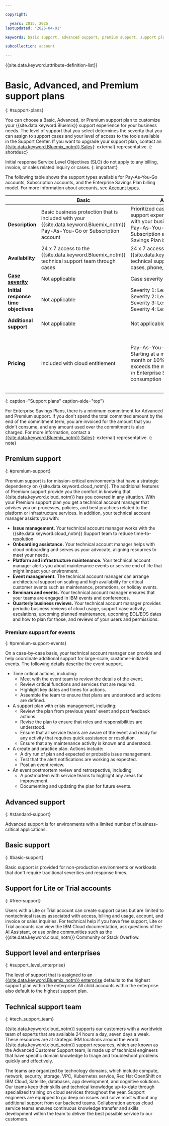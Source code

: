 ```yaml
---

copyright:

  years: 2015, 2025
lastupdated: "2025-04-01"

keywords: basic support, advanced support, premium support, support plans, free technical support, response time

subcollection: account

---
```


{{site.data.keyword.attribute-definition-list}}

# Basic, Advanced, and Premium support plans
{: #support-plans}

You can choose a Basic, Advanced, or Premium support plan to customize your {{site.data.keyword.Bluemix}} support experience for your business needs. The level of support that you select determines the severity that you can assign to support cases and your level of access to the tools available in the Support Center.  If you want to upgrade your support plan, contact an [{{site.data.keyword.Bluemix_notm}} Sales](https://www.ibm.com/cloud?contactmodule){: external} representative.
{: shortdesc}

Initial response Service Level Objectives (SLO) do not apply to any billing, invoice, or sales related inquiry or cases.
{: important}

The following table shows the support types available for Pay-As-You-Go accounts, Subscription accounts, and the Enterprise Savings Plan billing model. For more information about accounts, see [Account types](/docs/account?topic=account-accounts).


|             | Basic         | Advanced         | Premium         |
|-------------|---------------|------------------|-----------------|
| **Description** | Basic business protection that is included with your {{site.data.keyword.Bluemix_notm}} Pay-As-You-Go or Subscription account | Prioritized case handling and support experience that is aligned with your business needs for your Pay-As-You-Go account, Subscription account, or Enterprise Savings Plan billing model | Client engagement that is aligned with your business outcomes to accelerate time-to-value for your Pay-As-You-Go account, Subscription account, or Enterprise Savings Plan billing model |
| **Availability** |  24 x 7 access to the {{site.data.keyword.Bluemix_notm}} technical support team through cases | 24 x 7 access to the {{site.data.keyword.Bluemix_notm}} technical support team through cases, phone, and chat | 24 x 7 access to the {{site.data.keyword.Bluemix_notm}} technical support team through cases, phone, and chat |
| **[Case severity](/docs/account?topic=account-support-case-severity)** | Not applicable | Case severity ranking available | Case severity ranking available |
| **Initial response time objectives** | Not applicable | Severity 1: Less than one hour  \n Severity 2: Less than two hours  \n Severity 3: Less than four hours  \n Severity 4: Less than eight hours | Severity 1: Less than 15 minutes  \n Severity 2: Less than one hour  \n Severity 3: Less than two hours  \n Severity 4: Less than four hours |
| **Additional support**               | Not applicable | Not applicable | Technical Account Manager assigned  \n Quarterly business reviews  \n Access to experts |
| **Pricing**  | Included with cloud entitlement | Pay-As-You-Go and Subscription: Starting at a minimum USD 200 per month or 10% of consumption if it exceeds the monthly starting price  \n Enterprise Savings Plan: 10% of consumption | Pay-As-You-Go and Subscription: Starting at a minimum of USD 10,000 per month or 10% of consumption if it exceeds the monthly starting price  \n Enterprise Savings Plan: 10% of consumption. For more information about support pricing, see [Viewing your support costs](/docs/account?topic=account-support).|
{: caption="Support plans" caption-side="top"}

For Enterprise Savings Plans, there is a minimum commitment for Advanced and Premium support. If you don't spend the total committed amount by the end of the commitment term, you are invoiced for the amount that you didn't consume, and any amount used over the commitment is also charged. For more information, contact a [{{site.data.keyword.Bluemix_notm}} Sales](https://www.ibm.com/cloud?contactmodule){: external} representative.
{: note}


## Premium support
{: #premium-support}

Premium support is for mission-critical environments that have a strategic dependency on {{site.data.keyword.cloud_notm}}. The additional features of Premium support provide you the comfort in knowing that {{site.data.keyword.cloud_notm}} has you covered in any situation. With your Premium support plan you get a technical account manager that advises you on processes, policies, and best practices related to the platform or infrastructure services. In addition, your technical account manager assists you with:

* **Issue management.** Your technical account manager works with the {{site.data.keyword.cloud_notm}} Support team to reduce time-to-resolution.
* **Onboarding assistance.** Your technical account manager helps with cloud onboarding and serves as your advocate, aligning resources to meet your needs.
* **Platform and infrastructure maintenance.** Your technical account manager alerts you about maintenance events or service end of life that might impact your environment.
* **Event management.** The technical account manager can arrange architectural support on scaling and high availability for critical customer events such as maintenance, promotions, or holiday events.
* **Seminars and events.** Your technical account manager ensures that your teams are engaged in IBM events and conferences.
* **Quarterly business reviews.** Your technical account manager provides periodic business reviews of cloud usage, support case activity, escalations, upcoming planned maintenance, upcoming EOL/EOS dates and how to plan for those, and reviews of your users and permissions.

### Premium support for events
{: #premium-support-events}

On a case-by-case basis, your technical account manager can provide and help coordinate additional support for large-scale, customer-initiated events. The following details describe the event support.

* Time critical actions, including:
   * Meet with the event team to review the details of the event.
   * Review critical functions and services that are required.
   * Highlight key dates and times for actions.
   * Assemble the team to ensure that plans are understood and actions are defined.
* A support plan with crisis management, including:
   * Review the plan from previous years' event and post feedback actions.
   * Revise the plan to ensure that roles and responsibilities are understood.
   * Ensure that all service teams are aware of the event and ready for any activity that requires quick assistance or resolution.
   * Ensure that any maintenance activity is known and understood.
* A create and practice plan. Actions include:
   * A dry run of plan and expected or probable issue management.
   * Test that the alert notifications are working as expected.
   * Post an event review.
* An event postmortem review and retrospective, including:
   * A postmortem with service teams to highlight any areas for improvement.
   * Documenting and updating the plan for future events.


## Advanced support
{: #standard-support}

Advanced support is for environments with a limited number of business-critical applications.


## Basic support
{: #basic-support}

Basic support is provided for non-production environments or workloads that don't require traditional severities and response times.

## Support for Lite or Trial accounts
{: #free-support}

Users with a Lite or Trial account can create support cases but are limited to nontechnical issues associated with access, billing and usage, account, and invoice or sales inquiries. For technical help if you have free support, Lite or Trial accounts can view the IBM Cloud documentation, ask questions of the AI Assistant, or use online communities such as the {{site.data.keyword.cloud_notm}} Community or Stack Overflow.

## Support level and enterprises
{: #support_level_enterprise}

The level of support that is assigned to an [{{site.data.keyword.Bluemix_notm}} enterprise](/docs/enterprise-management?topic=enterprise-management-what-is-enterprise) defaults to the highest support plan within the enterprise. All child accounts within the enterprise also default to the highest support plan.

## Technical support team
{: #tech_support_team}

{{site.data.keyword.cloud_notm}} supports our customers with a worldwide team of experts that are available 24 hours a day, seven days a week. These resources are at strategic IBM locations around the world. {{site.data.keyword.cloud_notm}} support resources, which are known as the Advanced Customer Support team, is made up of technical engineers that have specific domain knowledge to triage and troubleshoot problems quickly and effectively.

The teams are organized by technology domains, which include compute, network, security, storage, VPC, Kubernetes service, Red Hat OpenShift on IBM Cloud, Satellite, databases, app development, and cognitive solutions. Our teams keep their skills and technical knowledge up-to-date through specialized training on cloud services throughout the year. Support engineers are equipped to go deep on issues and solve most without any additional support from our backend teams. Collaboration across cloud service teams ensures continuous knowledge transfer and skills development within the team to deliver the best possible service to our customers.
